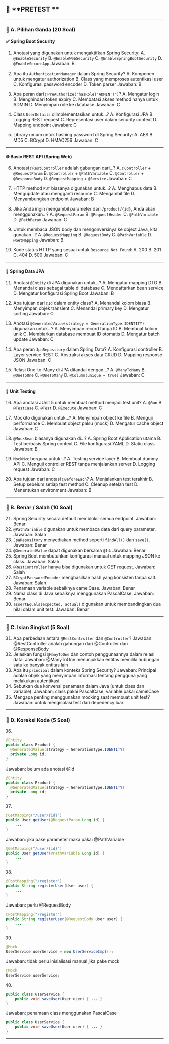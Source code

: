 ## 📘 **PRETEST **

---

### 🔹 A. **Pilihan Ganda (20 Soal)**

#### ✅ Spring Boot Security

1. Anotasi yang digunakan untuk mengaktifkan Spring Security:
   A. `@EnableSecurity`
   B. `@EnableWebSecurity`
   C. `@EnableSpringBootSecurity`
   D. `@EnableSecureApp`
   Jawaban: B

2. Apa itu `AuthenticationManager` dalam Spring Security?
   A. Komponen untuk mengatur authorization
   B. Class yang memproses autentikasi user
   C. Konfigurasi password encoder
   D. Token parser
   Jawaban: B

3. Apa peran dari `@PreAuthorize("hasRole('ADMIN')")`?
   A. Mengatur login
   B. Menghindari token expiry
   C. Membatasi akses method hanya untuk ADMIN
   D. Menyimpan role ke database
   Jawaban: C

4. Class `UserDetails` diimplementasikan untuk...?
   A. Konfigurasi JPA
   B. Logging REST request
   C. Representasi user dalam security context
   D. Mapping endpoint
   Jawaban: C

5. Library umum untuk hashing password di Spring Security:
   A. AES
   B. MD5
   C. BCrypt
   D. HMAC256
   Jawaban: C

---

#### 🌐 Basic REST API (Spring Web)

6. Anotasi `@RestController` adalah gabungan dari...?
   A. `@Controller` + `@RequestParam`
   B. `@Controller` + `@PathVariable`
   C. `@Controller` + `@ResponseBody`
   D. `@RequestMapping` + `@Service`
   Jawaban: C

7. HTTP method `PUT` biasanya digunakan untuk...?
   A. Menghapus data
   B. Mengupdate atau mengganti resource
   C. Mengambil file
   D. Menyambungkan endpoint
   Jawaban: B

8. Jika Anda ingin mengambil parameter dari `/product/{id}`, Anda akan menggunakan...?
   A. `@RequestParam`
   B. `@RequestHeader`
   C. `@PathVariable`
   D. `@PathParam`
   Jawaban: C

9. Untuk membaca JSON body dan mengonversinya ke object Java, kita gunakan...?
   A. `@RequestMapping`
   B. `@RequestBody`
   C. `@PathVariable`
   D. `@GetMapping`
   Jawaban: B

10. Kode status HTTP yang sesuai untuk `Resource Not Found`:
    A. 200
    B. 201
    C. 404
    D. 500
    Jawaban: C

---

#### 🧩 Spring Data JPA

11. Anotasi `@Entity` di JPA digunakan untuk...?
    A. Mengatur mapping DTO
    B. Menandai class sebagai table di database
    C. Mendaftarkan bean service
    D. Mengatur konfigurasi Spring Boot
    Jawaban: B

12. Apa tujuan dari `@Id` dalam entity class?
    A. Menandai kolom biasa
    B. Menyimpan objek transient
    C. Menandai primary key
    D. Mengatur sorting
    Jawaban: C

13. Anotasi `@GeneratedValue(strategy = GenerationType.IDENTITY)` digunakan untuk...?
    A. Menyimpan record tanpa ID
    B. Membuat kolom unik
    C. Membiarkan database membuat ID otomatis
    D. Mengatur batch update
    Jawaban: C

14. Apa peran `JpaRepository` dalam Spring Data?
    A. Konfigurasi controller
    B. Layer service REST
    C. Abstraksi akses data CRUD
    D. Mapping response JSON
    Jawaban: C

15. Relasi One-to-Many di JPA ditandai dengan...?
    A. `@ManyToMany`
    B. `@OneToOne`
    C. `@OneToMany`
    D. `@Column(unique = true)`
    Jawaban: C

---

#### 🧪 Unit Testing

16. Apa anotasi JUnit 5 untuk membuat method menjadi test unit?
    A. `@Run`
    B. `@TestCase`
    C. `@Test`
    D. `@Execute`
    Jawaban: C

17. Mockito digunakan untuk...?
    A. Menyimpan object ke file
    B. Menguji performance
    C. Membuat object palsu (mock)
    D. Mengatur cache object
    Jawaban: C

18. `@MockBean` biasanya digunakan di...?
    A. Spring Boot Application utama
    B. Test berbasis Spring context
    C. File konfigurasi YAML
    D. Static class
    Jawaban: B

19. `MockMvc` berguna untuk...?
    A. Testing service layer
    B. Membuat dummy API
    C. Menguji controller REST tanpa menjalankan server
    D. Logging request
    Jawaban: C

20. Apa tujuan dari anotasi `@BeforeEach`?
    A. Menjalankan test terakhir
    B. Setup sebelum setiap test method
    C. Cleanup setelah test
    D. Menentukan environment
    Jawaban: B

---

### 🔸 B. **Benar / Salah (10 Soal)**

21. Spring Security secara default memblokir semua endpoint.
Jawaban: Benar
22. `@PathVariable` digunakan untuk membaca data dari query parameter.
Jawaban: Salah
23. `JpaRepository` menyediakan method seperti `findAll()` dan `save()`.
Jawaban: Benar
24. `@GeneratedValue` dapat digunakan bersama `@Id`.
Jawaban: Benar
25. Spring Boot membutuhkan konfigurasi manual untuk mapping JSON ke class.
Jawaban: Salah
26. `@RestController` hanya bisa digunakan untuk GET request.
Jawaban: Salah
27. `BCryptPasswordEncoder` menghasilkan hash yang konsisten tanpa salt.
Jawaban: Salah
28. Penamaan variable sebaiknya camelCase.
Jawaban: Benar
29. Nama class di Java sebaiknya menggunakan PascalCase.
Jawaban: Benar
30. `assertEquals(expected, actual)` digunakan untuk membandingkan dua nilai dalam unit test.
Jawaban: Benar

---

### 🧾 C. **Isian Singkat (5 Soal)**

31. Apa perbedaan antara `@RestController` dan `@Controller`?
Jawaban: @RestController adalah gabungan dari @Controller dan @ResponseBody
32. Jelaskan fungsi `@ManyToOne` dan contoh penggunaannya dalam relasi data.
Jawaban: @ManyToOne menunjukkan entitas memiliki hubungan satu ke banyak entitas lain
33. Apa itu `principal` dalam konteks Spring Security?
Jawaban: Principal adalah objek yang menyimpan informasi tentang pengguna yang melakukan autentikasi
34. Sebutkan dua konvensi penamaan dalam Java (untuk class dan variable).
Jawaban: class pakai PascalCase, variable pakai camelCase
35. Mengapa penting menggunakan mocking saat membuat unit test?
Jawaban: untuk mengisolasi test dari depedency luar

---

### 🔧 D. **Koreksi Kode (5 Soal)**

36.

```java
@Entity
public class Product {
  @GeneratedValue(strategy = GenerationType.IDENTITY)
  private Long id;
}
```
Jawaban: belum ada anotasi @Id
```Java
@Entity
public class Product {
  @GeneratedValue(strategy = GenerationType.IDENTITY)
  private Long id;
}
```

37.

```java
@GetMapping("/user/{id}")
public User getUser(@RequestParam Long id) {
    ...
}
```
Jawaban: jika pake parameter maka pakai @PathVariable
```java
@GetMapping("/user/{id}")
public User getUser(@PathVariable Long id) {
    ...
}
```

38.

```java
@PostMapping("/register")
public String registerUser(User user) {
    ...
}
```
Jawaban: perlu @RequestBody
```java
@PostMapping("/register")
public String registerUser(@RequestBody User user) {
    ...
}
```


39.

```java
@Mock
UserService userService = new UserServiceImpl();
```
Jawaban: tidak perlu inisialisasi manual jika pake mock
```java
@Mock
UserService userService;
```

40.

```java
public class userService {
    public void saveUser(User user) { ... }
}
```
Jawaban: penamaan class menggunakan PascalCase
```java
public class UserService {
    public void saveUser(User user) { ... }
}
```
---
